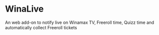 # WinaLive
An web add-on to notify live on Winamax TV, Freeroll time, Quizz time and automatically collect Freeroll tickets
